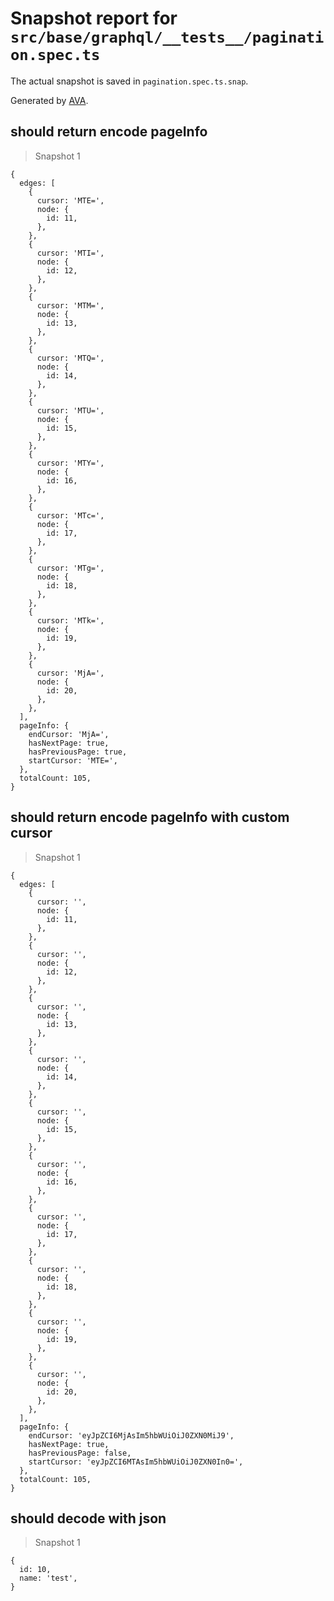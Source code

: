 # Snapshot report for `src/base/graphql/__tests__/pagination.spec.ts`

The actual snapshot is saved in `pagination.spec.ts.snap`.

Generated by [AVA](https://avajs.dev).

## should return encode pageInfo

> Snapshot 1

    {
      edges: [
        {
          cursor: 'MTE=',
          node: {
            id: 11,
          },
        },
        {
          cursor: 'MTI=',
          node: {
            id: 12,
          },
        },
        {
          cursor: 'MTM=',
          node: {
            id: 13,
          },
        },
        {
          cursor: 'MTQ=',
          node: {
            id: 14,
          },
        },
        {
          cursor: 'MTU=',
          node: {
            id: 15,
          },
        },
        {
          cursor: 'MTY=',
          node: {
            id: 16,
          },
        },
        {
          cursor: 'MTc=',
          node: {
            id: 17,
          },
        },
        {
          cursor: 'MTg=',
          node: {
            id: 18,
          },
        },
        {
          cursor: 'MTk=',
          node: {
            id: 19,
          },
        },
        {
          cursor: 'MjA=',
          node: {
            id: 20,
          },
        },
      ],
      pageInfo: {
        endCursor: 'MjA=',
        hasNextPage: true,
        hasPreviousPage: true,
        startCursor: 'MTE=',
      },
      totalCount: 105,
    }

## should return encode pageInfo with custom cursor

> Snapshot 1

    {
      edges: [
        {
          cursor: '',
          node: {
            id: 11,
          },
        },
        {
          cursor: '',
          node: {
            id: 12,
          },
        },
        {
          cursor: '',
          node: {
            id: 13,
          },
        },
        {
          cursor: '',
          node: {
            id: 14,
          },
        },
        {
          cursor: '',
          node: {
            id: 15,
          },
        },
        {
          cursor: '',
          node: {
            id: 16,
          },
        },
        {
          cursor: '',
          node: {
            id: 17,
          },
        },
        {
          cursor: '',
          node: {
            id: 18,
          },
        },
        {
          cursor: '',
          node: {
            id: 19,
          },
        },
        {
          cursor: '',
          node: {
            id: 20,
          },
        },
      ],
      pageInfo: {
        endCursor: 'eyJpZCI6MjAsIm5hbWUiOiJ0ZXN0MiJ9',
        hasNextPage: true,
        hasPreviousPage: false,
        startCursor: 'eyJpZCI6MTAsIm5hbWUiOiJ0ZXN0In0=',
      },
      totalCount: 105,
    }

## should decode with json

> Snapshot 1

    {
      id: 10,
      name: 'test',
    }

